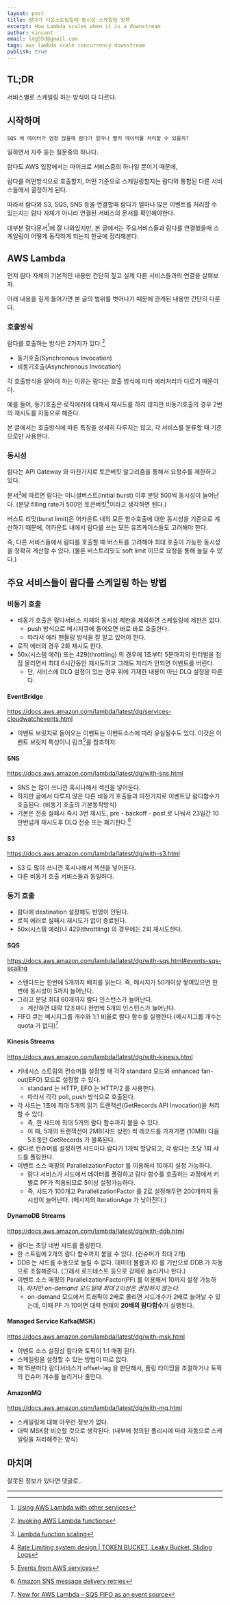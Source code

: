 ```yaml
---
layout: post
title: 람다가 다운스트림일때 동시성 스케일링 정책
excerpt: How Lambda scales when it is a downstream
author: vincent
email: ldg55d@gmail.com
tags: aws lambda scale concurrency downstream
publish: true
---
```


## TL;DR

서비스별로 스케일링 하는 방식이 다 다르다.

## 시작하며

`SQS 에 데이터가 엄청 많을때 람다가 얼마나 빨리 데이터를 처리할 수 있을까?`

일하면서 자주 듣는 질문중의 하나다.

람다도 AWS 입장에서는 마이크로 서비스중의 하나일 뿐이기 때문에,

람다를 어떤방식으로 호출할지, 어떤 기준으로 스케일링할지는 람다와 통합된 다른 서비스들에서 결정하게 된다.

따라서 람다와 S3, SQS, SNS 등을 연결할때 람다가 얼마나 많은 이벤트를 처리할 수 있는지는 람다 자체가 아니라 연결된 서비스의 문서를 확인해야한다.

대부분 람다문서[^1]에 잘 나와있지만, 본 글에서는 주요서비스들과 람다를 연결했을때 스케일링이 어떻게 동작하게 되는지 한곳에 정리해본다.

## AWS Lambda 

먼저 람다 자체의 기본적인 내용만 간단히 짚고 실제 다른 서비스들과의 연결을 살펴보자.

아래 내용을 깊게 들어가면 본 글의 범위를 벗어나기 때문에 관계된 내용만 간단히 다룬다.

### 호출방식

람다를 호출하는 방식은 2가지가 있다.[^2]

* 동기호출(Synchronous Invocation)
* 비동기호출(Asynchronous Invocation)

각 호출방식을 알아야 하는 이유는 람다는 호출 방식에 따라 에러처리가 다르기 때문이다.

예를 들어, 동기호출은 로직에러에 대해서 재시도를 하지 않지만 비동기호출의 경우 2번의 재시도를 자동으로 해준다.

본 글에서는 호출방식에 따른 특징을 상세히 다루지는 않고, 각 서비스를 분류할 때 기준으로만 사용한다.

### 동시성

람다는 API Gateway 와 마찬가지로 토큰버킷 알고리즘을 통해서 요청수를 제한하고 있다.

문서[^3]에 따르면 람다는 이니셜버스트(initial burst) 이후 분당 500씩 동시성이 늘어난다. (분당 filling rate가 500인 토큰버킷[^4]이라고 생각하면 된다.)

버스트 리밋(burst limit)은 어카운트 내의 모든 함수호출에 대한 동시성을 기준으로 계산하기 때문에, 어카운트 내에서 람다를 쓰는 모든 유즈케이스들도 고려해야 한다.

즉, 다른 서비스들에서 람다를 호출할 때 버스트를 고려해야 최대 호출이 가능한 동시성을 정확히 계산할 수 있다. (물론 버스트리밋도 soft limit 이므로 요청을 통해 늘릴 수 있다.)

## 주요 서비스들이 람다를 스케일링 하는 방법

### 비동기 호출

* 비동기 호출은 람다서비스 자체의 동시성 제한을 제외하면 스케일링에 제한은 없다.
  * push 방식으로 메시지큐에 들어오면 바로 바로 호출한다.
  * 따라서 에러 핸들링 방식을 잘 알고 있어야 한다.
* 로직 에러의 경우 2회 재시도 한다. 
* 50x(시스템 에러) 또는 429(throttling) 의 경우에 1초부터 5분까지의 인터벌을 점점 올리면서 최대 6시간동안 재시도하고 그래도 처리가 안되면 이벤트를 버린다.
  * 단, 서비스에 DLQ 설정이 있는 경우 위에 기재한 내용이 아닌 DLQ 설정을 따른다.

#### EventBridge

https://docs.aws.amazon.com/lambda/latest/dg/services-cloudwatchevents.html

* 이벤트 브릿지로 들어오는 이벤트는 이벤트소스에 따라 유실될수도 있다. 이것은 이벤트 브릿지 특성이니 링크[^6]를 참조하자.

#### SNS

https://docs.aws.amazon.com/lambda/latest/dg/with-sns.html

* SNS 는 많이 쓰니깐 혹시나해서 섹션을 넣어둔다.
* 하지만 글에서 다루지 않은 다른 비동기 호출들과 마찬가지로 이벤트당 람다함수가 호출된다. (비동기 호출의 기본동작방식)
* 기본은 전송 실패시 즉시 3번 재시도, pre - backoff - post 로 나눠서 23일간 10만번넘게 재시도후 DLQ 전송 또는 폐기한다.[^7]

#### S3

https://docs.aws.amazon.com/lambda/latest/dg/with-s3.html

* S3 도 많이 쓰니깐 혹시나해서 섹션을 넣어둔다.
* 다른 비동기 호출 서비스들과 동일하다.

### 동기 호출

* 람다에 destination 설정해도 반영이 안된다.
* 로직 에러로 실패시 재시도가 없이 종료된다.
* 50x(시스템 에러)나 429(throttling) 의 경우에는 2회 재시도한다.

#### SQS

https://docs.aws.amazon.com/lambda/latest/dg/with-sqs.html#events-sqs-scaling

* 스탠다드는 한번에 5개까지 배치를 읽는다. 즉, 메시지가 50개이상 쌓여있으면 한번에 동시성이 5까지 늘어난다.
* 그리고 분당 최대 60개까지 람다 인스턴스가 늘어난다.
  * 계산하면 대략 12초마다 한번씩 5개의 인스턴스가 늘어난다.
* FIFO 큐는 메시지그룹 개수와 1:1 비율로 람다 함수를 실행한다.(메시지그룹 개수는 quota 가 없다)[^5]
  

#### Kinesis Streams

https://docs.aws.amazon.com/lambda/latest/dg/with-kinesis.html

* 키네시스 스트림의 컨슈머를 설정할 때 각각 standard 모드와 enhanced fan-out(EFO) 모드로 설정할 수 있다.
  * standard 는 HTTP, EFO 는 HTTP/2 를 사용한다.
  * 따라서 각각 poll, push 방식으로 호출된다.
* 각 샤드는 1초에 최대 5개의 읽기 트랜잭션(GetRecords API Invocation)을 처리 할 수 있다.
  * 즉, 한 샤드에 최대 5개의 람다 함수까지 붙을 수 있다.
  * 이 때, 5개의 트랜잭션이 2MB(샤드 상한) 씩 레코드를 가져가면 (10MB) 다음 5초동안 GetRecords 가 블록된다.
* 람다로 컨슈머를 설정하면 샤드마다 람다가 1개씩 할당되고, 각 람다는 초당 1회 샤드를 폴링한다.
* 이벤트 소스 매핑의 ParallelizationFactor 를 이용해서 10까지 설정 가능하다.
  * 람다 서비스가 샤드에서 데이터를 폴링하고 람다 함수를 호출하는 과정에서 키별로 PF가 적용되므로 5이상 설정가능하다.
  * 즉, 샤드가 100개고 ParallelizationFactor 를 2로 설정해두면 200개까지 동시성이 늘어난다. (메시지의 IterationAge 가 낮아진다.)

#### DynamoDB Streams 

https://docs.aws.amazon.com/lambda/latest/dg/with-ddb.html

* 람다는 초당 네번 샤드를 폴링한다.
* 한 스트림에 2개의 람다 함수까지 붙을 수 있다. (컨슈머가 최대 2개)
* DDB 는 샤드를 수동으로 늘릴 수 없다. 데이터 볼륨과 IO 를 기반으로 DDB 가 자동으로 조절해준다. (그래서 로드테스트 등으로 강제로 늘리거나 한다.)
* 이벤트 소스 매핑의 ParallelizationFactor(PF) 를 이용해서 10까지 설정 가능하다. *하지만 on-demand 모드일때 최대 2이상은 권장하지 않는다.*
  * on-demand 모드에서 트래픽이 2배로 몰리면 샤드개수가 2배로 늘어날 수 있는데, 이때 PF 가 10이면 대략 현재의 **20배의 람다함수**가 실행된다.

#### Managed Service Kafka(MSK)

https://docs.aws.amazon.com/lambda/latest/dg/with-msk.html

* 이벤트 소스 설정상 람다와 토픽이 1:1 매핑 된다.
* 스케일링을 설정할 수 있는 방법이 따로 없다.
* 매 15분마다 람다서비스가 offset-lag 을 판단해서, 폴링 타이밍을 조절하거나 토픽의 컨슈머 개수를 늘리거나 줄인다.

#### AmazonMQ

https://docs.aws.amazon.com/lambda/latest/dg/with-mq.html

* 스케일링에 대해 아무런 정보가 없다.
* 대략 MSK랑 비슷할 것으로 생각된다. (내부에 정의된 폴리시에 따라 자동으로 스케일링을 처리해주는 방식)

## 마치며

잘못된 정보가 있다면 댓글로..

----

[^1]: [Using AWS Lambda with other services](https://docs.aws.amazon.com/lambda/latest/dg/lambda-services.html)
[^2]: [Invoking AWS Lambda functions](https://docs.aws.amazon.com/lambda/latest/dg/lambda-invocation.html)
[^3]: [Lambda function scaling](https://docs.aws.amazon.com/lambda/latest/dg/invocation-scaling.html)
[^4]: [Rate Limiting system design | TOKEN BUCKET, Leaky Bucket, Sliding Logs](https://www.youtube.com/watch?v=mhUQe4BKZXs)
[^5]: [New for AWS Lambda – SQS FIFO as an event source](https://aws.amazon.com/ko/blogs/compute/new-for-aws-lambda-sqs-fifo-as-an-event-source/)
[^6]: [Events from AWS services](https://docs.aws.amazon.com/eventbridge/latest/userguide/eb-service-event.html)
[^7]: [Amazon SNS message delivery retries](https://docs.aws.amazon.com/sns/latest/dg/sns-message-delivery-retries.html)